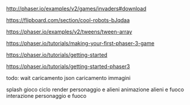 http://phaser.io/examples/v2/games/invaders#download

https://flipboard.com/section/cool-robots-bJqdaa

https://phaser.io/examples/v2/tweens/tween-array

https://phaser.io/tutorials/making-your-first-phaser-3-game

https://phaser.io/tutorials/getting-started

https://phaser.io/tutorials/getting-started-phaser3

todo:
wait
	caricamento json
	caricamento immagini

splash gioco
	ciclo
		render personaggio e alieni
		animazione alieni e fuoco
		interazione personaggio e fuoco


